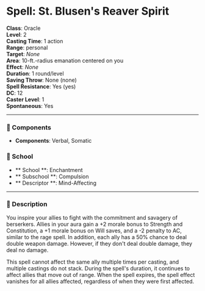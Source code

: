
# Spell: St. Blusen's Reaver Spirit
**Class**: Oracle  
**Level**: 2  
**Casting Time**: 1 action  
**Range**: personal  
**Target**: _None_  
**Area**: 10-ft.-radius emanation centered on you  
**Effect**: _None_  
**Duration**: 1 round/level  
**Saving Throw**: None (none)  
**Spell Resistance**: Yes (yes)  
**DC**: 12  
**Caster Level**: 1  
**Spontaneous**: Yes

---

### 🔮 Components
- **Components**: Verbal, Somatic

### 🏫 School
- ** School **: Enchantment
- ** Subschool **: Compulsion
- ** Descriptor **: Mind-Affecting
---

### 📜 Description
You inspire your allies to fight with the commitment and savagery of berserkers. Allies in your aura gain a +2 morale bonus to Strength and Constitution, a +1 morale bonus on Will saves, and a -2 penalty to AC, similar to the rage spell. In addition, each ally has a 50% chance to deal double weapon damage. However, if they don't deal double damage, they deal no damage.

This spell cannot affect the same ally multiple times per casting, and multiple castings do not stack. During the spell's duration, it continues to affect allies that move out of range. When the spell expires, the spell effect vanishes for all allies affected, regardless of when they were first affected.
